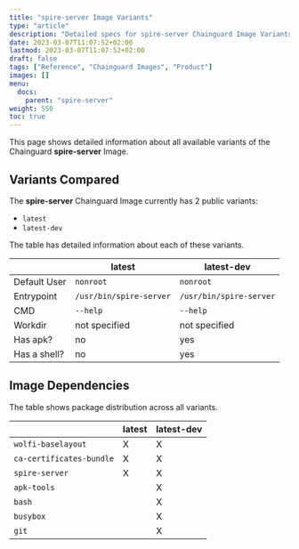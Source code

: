 ```yaml
---
title: "spire-server Image Variants"
type: "article"
description: "Detailed specs for spire-server Chainguard Image Variants"
date: 2023-03-07T11:07:52+02:00
lastmod: 2023-03-07T11:07:52+02:00
draft: false
tags: ["Reference", "Chainguard Images", "Product"]
images: []
menu:
  docs:
    parent: "spire-server"
weight: 550
toc: true
---
```


This page shows detailed information about all available variants of the Chainguard **spire-server** Image.

## Variants Compared
The **spire-server** Chainguard Image currently has 2 public variants: 

- `latest`
- `latest-dev`

The table has detailed information about each of these variants.

|              | latest                  | latest-dev              |
|--------------|-------------------------|-------------------------|
| Default User | `nonroot`               | `nonroot`               |
| Entrypoint   | `/usr/bin/spire-server` | `/usr/bin/spire-server` |
| CMD          | `--help`                | `--help`                |
| Workdir      | not specified           | not specified           |
| Has apk?     | no                      | yes                     |
| Has a shell? | no                      | yes                     |

## Image Dependencies
The table shows package distribution across all variants.

|                          | latest | latest-dev |
|--------------------------|--------|------------|
| `wolfi-baselayout`       | X      | X          |
| `ca-certificates-bundle` | X      | X          |
| `spire-server`           | X      | X          |
| `apk-tools`              |        | X          |
| `bash`                   |        | X          |
| `busybox`                |        | X          |
| `git`                    |        | X          |

